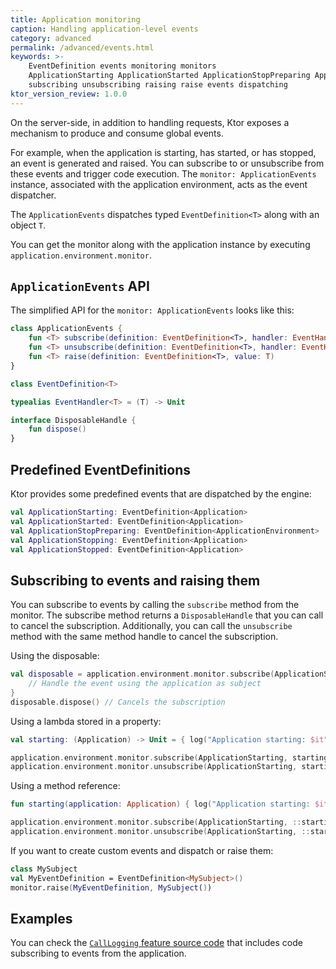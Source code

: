 ```yaml
---
title: Application monitoring
caption: Handling application-level events
category: advanced
permalink: /advanced/events.html
keywords: >-
    EventDefinition events monitoring monitors
    ApplicationStarting ApplicationStarted ApplicationStopPreparing ApplicationStopping ApplicationStopped
    subscribing unsubscribing raising raise events dispatching
ktor_version_review: 1.0.0
---
```


On the server-side, in addition to handling requests, Ktor exposes a mechanism to produce and consume global events.

For example, when the application is starting, has started, or has stopped, an event is generated and raised.
You can subscribe to or unsubscribe from these events and trigger code execution.
The `monitor: ApplicationEvents` instance, associated with the application environment, acts as the event dispatcher.

The `ApplicationEvents` dispatches typed `EventDefinition<T>` along with an object `T`.

You can get the monitor along with the application instance by executing `application.environment.monitor`.

## `ApplicationEvents` API

The simplified API for the `monitor: ApplicationEvents` looks like this:

```kotlin
class ApplicationEvents {
    fun <T> subscribe(definition: EventDefinition<T>, handler: EventHandler<T>): DisposableHandle
    fun <T> unsubscribe(definition: EventDefinition<T>, handler: EventHandler<T>)
    fun <T> raise(definition: EventDefinition<T>, value: T)
}

class EventDefinition<T>

typealias EventHandler<T> = (T) -> Unit

interface DisposableHandle {
    fun dispose()
}
```

## Predefined EventDefinitions

Ktor provides some predefined events that are dispatched by the engine:

```kotlin
val ApplicationStarting: EventDefinition<Application>
val ApplicationStarted: EventDefinition<Application>
val ApplicationStopPreparing: EventDefinition<ApplicationEnvironment>
val ApplicationStopping: EventDefinition<Application>
val ApplicationStopped: EventDefinition<Application>
```

## Subscribing to events and raising them

You can subscribe to events by calling the `subscribe` method from the monitor.
The subscribe method returns a `DisposableHandle` that you can call to cancel the subscription.
Additionally, you can call the `unsubscribe` method with the same method handle to cancel the subscription.

Using the disposable:

```kotlin
val disposable = application.environment.monitor.subscribe(ApplicationStarting) { application: Application ->
    // Handle the event using the application as subject
}
disposable.dispose() // Cancels the subscription
```

Using a lambda stored in a property:

```kotlin
val starting: (Application) -> Unit = { log("Application starting: $it") }

application.environment.monitor.subscribe(ApplicationStarting, starting) // subscribe
application.environment.monitor.unsubscribe(ApplicationStarting, starting) // unsubscribe
```

Using a method reference:

```kotlin
fun starting(application: Application) { log("Application starting: $it") }

application.environment.monitor.subscribe(ApplicationStarting, ::starting) // subscribe
application.environment.monitor.unsubscribe(ApplicationStarting, ::starting) // unsubscribe
```

If you want to create custom events and dispatch or raise them:

```kotlin
class MySubject
val MyEventDefinition = EventDefinition<MySubject>()
monitor.raise(MyEventDefinition, MySubject())
```

## Examples

You can check the [`CallLogging` feature source code](https://github.com/ktorio/ktor/blob/45d7487b82b9dfc281a8c56c1dd3989ccf67bb5d/ktor-server/ktor-server-core/src/io/ktor/features/CallLogging.kt) that includes code subscribing to events from the application.
